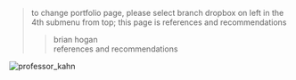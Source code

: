 > to change portfolio page, please select branch dropbox on left in the 4th submenu from top; 
> this page is references and recommendations   
>> brian hogan  
>> references and recommendations  

![professor_kahn](https://user-images.githubusercontent.com/59778456/193907743-21a4d16d-1376-44da-8154-6897bd0e6117.JPG)
